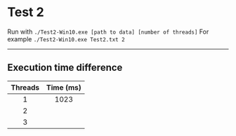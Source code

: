 # Test 2

Run with `./Test2-Win10.exe [path to data] [number of threads]`
For example `./Test2-Win10.exe Test2.txt 2`

---

## Execution time difference

| Threads | Time (ms) |
|:-------:|:---------:|
|1|1023
|2|
|3|
